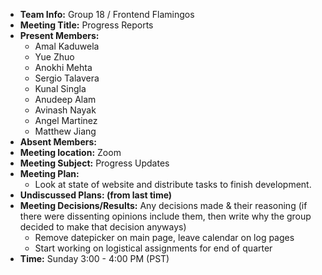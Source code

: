* **Team Info:** Group 18 / Frontend Flamingos
* **Meeting Title:** Progress Reports
* **Present Members:**
  - Amal Kaduwela
  - Yue Zhuo
  - Anokhi Mehta
  - Sergio Talavera
  - Kunal Singla
  - Anudeep Alam
  - Avinash Nayak
  - Angel Martinez
  - Matthew Jiang
* **Absent Members:**
* **Meeting location:** Zoom
* **Meeting Subject:** Progress Updates
* **Meeting Plan:**
  - Look at state of website and distribute tasks to finish development.
* **Undiscussed Plans: (from last time)**
* **Meeting Decisions/Results:** Any decisions made & their reasoning (if there were dissenting opinions include them, then write why the group decided to make that decision anyways)
  - Remove datepicker on main page, leave calendar on log pages
  - Start working on logistical assignments for end of quarter
* **Time:** Sunday 3:00 - 4:00 PM (PST)